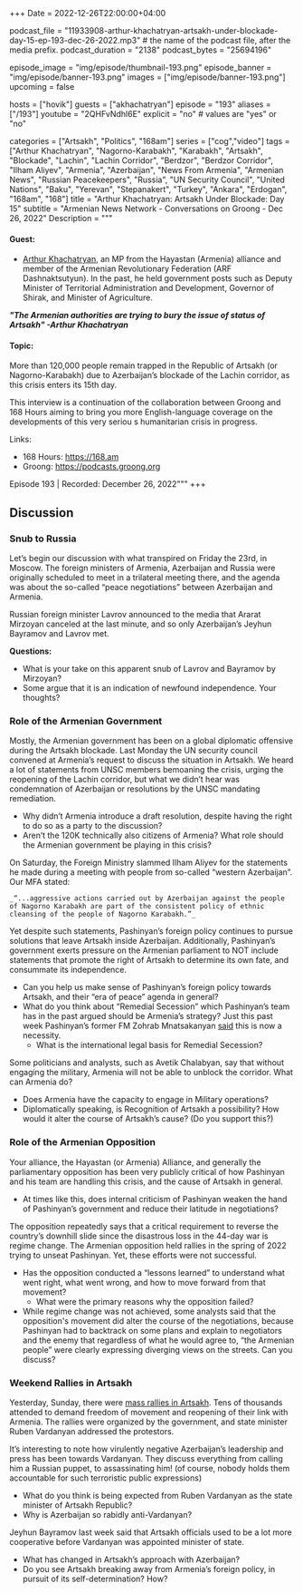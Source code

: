 +++
Date = 2022-12-26T22:00:00+04:00

podcast_file = "11933908-arthur-khachatryan-artsakh-under-blockade-day-15-ep-193-dec-26-2022.mp3" # the name of the podcast file, after the media prefix.
podcast_duration = "2138"
podcast_bytes = "25694196"

episode_image = "img/episode/thumbnail-193.png"
episode_banner = "img/episode/banner-193.png"
images = ["img/episode/banner-193.png"]
upcoming = false

hosts = ["hovik"]
guests = ["akhachatryan"]
episode = "193"
aliases = ["/193"]
youtube = "2QHFvNdhl6E"
explicit = "no" # values are "yes" or "no"

categories = ["Artsakh", "Politics", "168am"]
series = ["cog","video"]
tags = ["Arthur Khachatryan", "Nagorno-Karabakh", "Karabakh", "Artsakh", "Blockade", "Lachin", "Lachin Corridor", "Berdzor", "Berdzor Corridor", "Ilham Aliyev", "Armenia", "Azerbaijan", "News From Armenia", "Armenian News", "Russian Peacekeepers", "Russia", "UN Security Council", "United Nations", "Baku", "Yerevan", "Stepanakert", "Turkey", "Ankara", "Erdogan", "168am", "168"]
title = "Arthur Khachatryan: Artsakh Under Blockade: Day 15"
subtitle = "Armenian News Network - Conversations on Groong - Dec 26, 2022"
Description = """

#### Guest:
* [Arthur Khachatryan](/guest/akhachatryan), an MP from the Hayastan (Armenia) alliance and member of the Armenian Revolutionary Federation (ARF Dashnaktsutyun). In the past, he held government posts such as Deputy Minister of Territorial Administration and Development, Governor of Shirak, and Minister of Agriculture. 

***"The Armenian authorities are trying to bury the issue of status of Artsakh" -Arthur Khachatryan***

#### Topic:

More than 120,000 people remain trapped in the Republic of Artsakh (or Nagorno-Karabakh) due to Azerbaijan’s blockade of the Lachin corridor, as this crisis enters its 15th day.

This interview is a continuation of the collaboration between Groong and 168 Hours aiming to bring you more English-language coverage on the developments of this very seriou
s humanitarian crisis in progress.

Links:
  - 168 Hours: https://168.am
  - Groong: https://podcasts.groong.org

Episode 193 | Recorded: December 26, 2022"""
+++

## Discussion

### Snub to Russia

Let’s begin our discussion with what transpired on Friday the 23rd, in Moscow. The foreign ministers of Armenia, Azerbaijan and Russia were originally scheduled to meet in a trilateral meeting there, and the agenda was about the so-called “peace negotiations” between Azerbaijan and Armenia.

Russian foreign minister Lavrov announced to the media that Ararat Mirzoyan canceled at the last minute, and so only Azerbaijan’s Jeyhun Bayramov and Lavrov met.

**Questions:**

* What is your take on this apparent snub of Lavrov and Bayramov by Mirzoyan?
* Some argue that it is an indication of newfound independence. Your thoughts?

### Role of the Armenian Government

Mostly, the Armenian government has been on a global diplomatic offensive during the Artsakh blockade. Last Monday the UN security council convened at Armenia’s request to discuss the situation in Artsakh. We heard a lot of statements from UNSC members bemoaning the crisis, urging the reopening of the Lachin corridor, but what we didn’t hear was condemnation of Azerbaijan or resolutions by the UNSC mandating remediation.

* Why didn’t Armenia introduce a draft resolution, despite having the right to do so as a party to the discussion?
* Aren’t the 120K technically also citizens of Armenia? What role should the Armenian government be playing in this crisis? 

On Saturday, the Foreign Ministry slammed Ilham Aliyev for the statements he made during a meeting with people from so-called “western Azerbaijan”. Our MFA stated:

    _“...aggressive actions carried out by Azerbaijan against the people of Nagorno Karabakh are part of the consistent policy of ethnic cleansing of the people of Nagorno Karabakh.”_

Yet despite such statements, Pashinyan’s foreign policy continues to pursue solutions that leave Artsakh inside Azerbaijan. Additionally, Pashinyan’s government exerts pressure on the Armenian parliament to NOT include statements that promote the right of Artsakh to determine its own fate, and consummate its independence.

* Can you help us make sense of Pashinyan’s foreign policy towards Artsakh, and their “era of peace” agenda in general?
* What do you think about “Remedial Secession” which Pashinyan’s team has in the past argued should be Armenia’s strategy? Just this past week Pashinyan’s former FM Zohrab Mnatsakanyan [said](https://armenpress.am/eng/news/1099748.html) this is now a necessity.
    * What is the international legal basis for Remedial Secession?

Some politicians and analysts, such as Avetik Chalabyan, say that without engaging the military, Armenia will not be able to unblock the corridor. What can Armenia do?

* Does Armenia have the capacity to engage in Military operations?
* Diplomatically speaking, is Recognition of Artsakh a possibility? How would it alter the course of Artsakh’s cause? (Do you support this?)

### Role of the Armenian Opposition

Your alliance, the Hayastan (or Armenia) Alliance, and generally the parliamentary opposition has been very publicly critical of how Pashinyan and his team are handling this crisis, and the cause of Artsakh in general.

* At times like this, does internal criticism of Pashinyan weaken the hand of Pashinyan’s government and reduce their latitude in negotiations?

The opposition repeatedly says that a critical requirement to reverse the country’s downhill slide since the disastrous loss in the 44-day war is regime change. The Armenian opposition held rallies in the spring of 2022 trying to unseat Pashinyan. Yet, these efforts were not successful. 

* Has the opposition conducted a “lessons learned” to understand what went right, what went wrong, and how to move forward from that movement?
    * What were the primary reasons why the opposition failed?
* While regime change was not achieved, some analysts said that the opposition's movement did alter the course of the negotiations, because Pashinyan had to backtrack on some plans and explain to negotiators and the enemy that regardless of what he would agree to, “the Armenian people” were clearly expressing diverging views on the streets. Can you discuss?

### Weekend Rallies in Artsakh

Yesterday, Sunday, there were [mass rallies in Artsakh](https://www.azatutyun.am/a/32192899.html). Tens of thousands attended to demand freedom of movement and reopening of their link with Armenia. The rallies were organized by the government, and state minister Ruben Vardanyan addressed the protestors.

It’s interesting to note how virulently negative Azerbaijan’s leadership and press has been towards Vardanyan. They discuss everything from calling him a Russian puppet, to assassinating him! (of course, nobody holds them accountable for such terroristic public expressions)

* What do you think is being expected from Ruben Vardanyan as the state minister of Artsakh Republic?
* Why is Azerbaijan so rabidly anti-Vardanyan?

Jeyhun Bayramov last week said that Artsakh officials used to be a lot more cooperative before Vardanyan was appointed minister of state.

* What has changed in Artsakh’s approach with Azerbaijan?
* Do you see Artsakh breaking away from Armenia’s foreign policy, in pursuit of its self-determination? How?
